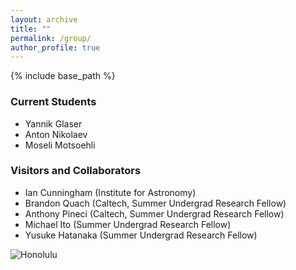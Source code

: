 ```yaml
---
layout: archive
title: ""
permalink: /group/
author_profile: true
---
```


{% include base_path %}

### Current Students  
- Yannik Glaser  
- Anton Nikolaev  
- Moseli Motsoehli  

### Visitors and Collaborators  
- Ian Cunningham (Institute for Astronomy)  
- Brandon Quach (Caltech, Summer Undergrad Research Fellow)  
- Anthony Pineci (Caltech, Summer Undergrad Research Fellow)  
- Michael Ito (Summer Undergrad Research Fellow)  
- Yusuke Hatanaka (Summer Undergrad Research Fellow)  

<img src="/images/honolulu_384.jpg"
     alt="Honolulu"
     style="float: left; margin-right: 10px;" />

